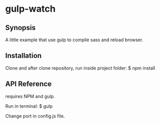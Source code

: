 # gulp-watch

## Synopsis
A little example that use gulp to compile sass and reload browser.

## Installation
Clone and after clone repository, run inside project folder:
$ npm install

## API Reference
requires NPM and gulp.

Run in terminal:
$ gulp

Change port in config.js file.
